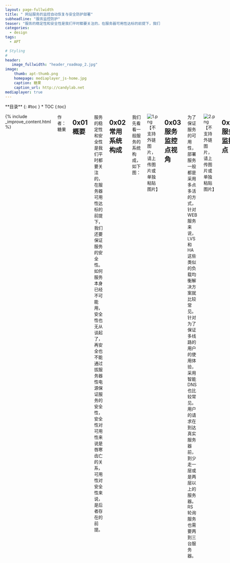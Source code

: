 ```yaml
---
layout: page-fullwidth
title: " 网站服务的监控自动恢复与安全防护部署"
subheadline: "服务监控防护"
teaser: "服务的稳定性和安全性是我们平时都要关注的，在服务器可用性达标的前提下，我们还要保证服务的安全性。如何服务本身已经不可能用，安全性也无从谈起了，再安全也不能通过拔服务器性电源保证服务的安全性，安全性对可用性来说是唇寒齿亡的关系，可用性对安全性来说，是后者存在的前提。"
categories:
  - design
tags:
  - APT
  
# Styling
#
header: 
   image_fullwidth: "header_roadmap_2.jpg"
image:          
    thumb: apt-thumb.png
    homepage: mediaplayer_js-home.jpg
    caption: 糖果
    caption_url: http://candylab.net
mediaplayer: true
---
```



<div class="row">
<div class="medium-4 medium-push-8 columns" markdown="1">
<div class="panel radius" markdown="1">
**目录**
{: #toc }
*  TOC
{:toc}
</div>
</div><!-- /.medium-4.columns -->


<div class="medium-8 medium-pull-4 columns" markdown="1">

{% include _improve_content.html %}



作者：糖果


## 0x01 概要

服务的稳定性和安全性是我们平时都要关注的，在服务器可用性达标的前提下，我们还要保证服务的安全性。如何服务本身已经不可能用，安全性也无从谈起了，再安全也不能通过拔服务器性电源保证服务的安全性，安全性对可用性来说是唇寒齿亡的关系，可用性对安全性来说，是后者存在的前提。

## 0x02 常用系统构成

我们先看看一般服务的系统构成，如下图：


![1.png【不支持外链图片，请上传图片或单独粘贴图片】](http://image.3001.net/images/20180301/15198961892008.png)

## 0x03 服务监控点视角

为了保证服务的可用性，部署服务一般都是采用多点多活的方式，针对WEB服务来说， LVS和HA这些类似的负载均衡解决方案就比较常见。针对为了保证多线路的用户的使用体验，采用智能DNS也比较常见。用户的请求在到达真实服务器前，到少走一层或是两层以上的服务器。RS轮询服务也需要两到三台服务器。


![2.png【不支持外链图片，请上传图片或单独粘贴图片】](http://image.3001.net/images/20180301/15198961989320.png)


## 0x04 服务监控点

关系到多个服务器之间的通信，监控的线路比较多，我们简化了一下关系图，只留下一个dns服务器。在这张图上我们

至少要关注三个点的监控。

1.域名监控： 我们要直拉通过域名，整体的监控对应服务的可用性。

2.VIP线路监控：通过DNS智能解释，我们根据用户通信服务商对应查IP库，来决定将用户切到那个机房的线路，这些vip也是我们关注的重点，如果这些vip有问题了，就算在本地机方的服务还活着，用户也访问不了了。

3.本地服务线路状态：上图我们用了3台RS服务器做负载均衡，我们会对三台服务器的线路及服务业务级的可用性进行监控。

4.本地服务器的日志：LVS和HA是针对自身进行备份切换，不针对的RS进行报警和切换，我们通过RS的日志收集来溯源问题和监控服务。


![3.png【不支持外链图片，请上传图片或单独粘贴图片】](http://image.3001.net/images/20180301/1519896209346.png)

## 0x05 报警与自动恢复

一般复杂一些的服务都不是孤立的，或多或少的会依赖其它服务，一般所依赖的服务发生了问题，服务本身也会发生问题。所以对所有相关的依赖都要做相应的健康，一旦监控出现问题有，就需快速的处理问题。 上面的图就是平时系统中上下链路服务的监控示意。

我们平时是监控，但监控出现问题时，我们是改如何处理也是一个问题。 可以在报警后，人员上机房去处理，但工作人员不在现场的时候，或是发现比较晚的情况，这种响应处理就不太理想，所以，可以作一些监控配套自动化的恢复处理。


![4.png【不支持外链图片，请上传图片或单独粘贴图片】](http://image.3001.net/images/20180301/1519896222538.png)

我们用伪指令来描述一下， 依赖服务出现异常情况的处理逻辑，对于常用的依赖服务A、B、C，一旦出现问题，我们可以做一些简单的降级处理。 比如，如果依赖的ES或是数据库出现问题，我们可以把依赖服务切到本地数据库，或是跨过数据库访问，完成plan B方案，继续执行业务，让业务不中断。

## 0x06 报警与自动切换

![5.png【不支持外链图片，请上传图片或单独粘贴图片】](http://image.3001.net/images/20180301/15198962322473.png)

## 0x07 报警与防护

还有一种情况，由于某种原因，我们不能使用集群或是负载多活服务，必须使用本地化服务， 当依赖服务发生故障时，直接切换备用机系统。这种处理的好处，也是可以保证系统服务不中断，但切换时要考虑超时延时时间，这样会加长某些操作的用户响应速度。


![6.png【不支持外链图片，请上传图片或单独粘贴图片】](http://image.3001.net/images/20180301/15198962448774.png)


## 0x08 报警与防护

作为一个安全系统，我们可以在现有部署结构设计下，加入WAF拦截处理。在负载均衡设备和RS服务器之间，加入WAF功能模块。 如果在这种模式溯源IP，需要RS支持TOA，或是在HA上设置溯源IP字段，这样RS的日志看到IP才是真实的IP。如果机房发生DDOS攻击，比如一些异常的UDP垃圾流量或是拥塞请求
在LVS断就会发现，而在负载和RS之间的WAF只做WEB防护，而不做DDOS防护。这就是类型网站系统的预警与防护结构。




 [FreeBuf原文地址](http://www.freebuf.com/column/163871.html)
 



</div><!-- /.medium-8.columns -->





